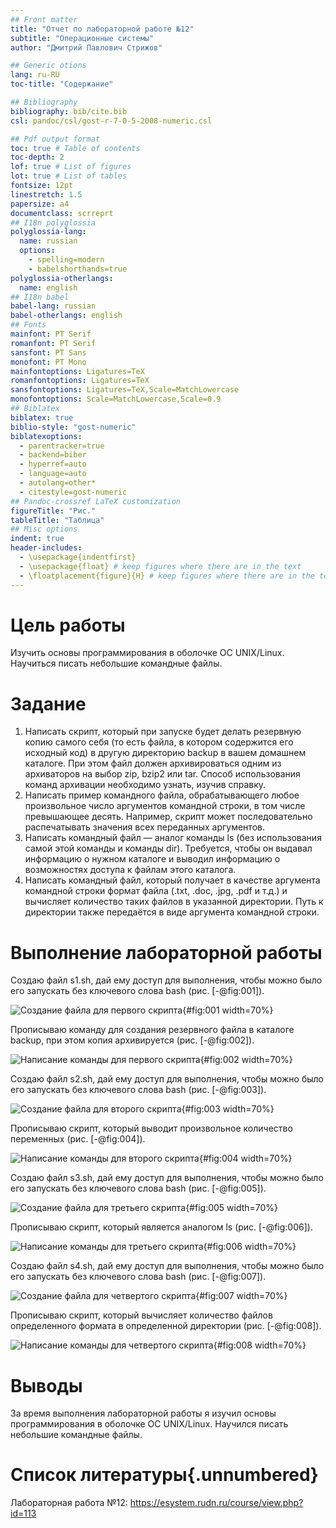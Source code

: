 ```yaml
---
## Front matter
title: "Отчет по лабораторной работе №12"
subtitle: "Операционные системы"
author: "Дмитрий Павлович Стрижов"

## Generic otions
lang: ru-RU
toc-title: "Содержание"

## Bibliography
bibliography: bib/cite.bib
csl: pandoc/csl/gost-r-7-0-5-2008-numeric.csl

## Pdf output format
toc: true # Table of contents
toc-depth: 2
lof: true # List of figures
lot: true # List of tables
fontsize: 12pt
linestretch: 1.5
papersize: a4
documentclass: scrreprt
## I18n polyglossia
polyglossia-lang:
  name: russian
  options:
	- spelling=modern
	- babelshorthands=true
polyglossia-otherlangs:
  name: english
## I18n babel
babel-lang: russian
babel-otherlangs: english
## Fonts
mainfont: PT Serif
romanfont: PT Serif
sansfont: PT Sans
monofont: PT Mono
mainfontoptions: Ligatures=TeX
romanfontoptions: Ligatures=TeX
sansfontoptions: Ligatures=TeX,Scale=MatchLowercase
monofontoptions: Scale=MatchLowercase,Scale=0.9
## Biblatex
biblatex: true
biblio-style: "gost-numeric"
biblatexoptions:
  - parentracker=true
  - backend=biber
  - hyperref=auto
  - language=auto
  - autolang=other*
  - citestyle=gost-numeric
## Pandoc-crossref LaTeX customization
figureTitle: "Рис."
tableTitle: "Таблица"
## Misc options
indent: true
header-includes:
  - \usepackage{indentfirst}
  - \usepackage{float} # keep figures where there are in the text
  - \floatplacement{figure}{H} # keep figures where there are in the text
---
```


# Цель работы

Изучить основы программирования в оболочке ОС UNIX/Linux. Научиться писать
небольшие командные файлы.

# Задание

1. Написать скрипт, который при запуске будет делать резервную копию самого себя (то
есть файла, в котором содержится его исходный код) в другую директорию backup
в вашем домашнем каталоге. При этом файл должен архивироваться одним из архиваторов на выбор zip, bzip2 или tar. Способ использования команд архивации
необходимо узнать, изучив справку.
2. Написать пример командного файла, обрабатывающего любое произвольное число
аргументов командной строки, в том числе превышающее десять. Например, скрипт
может последовательно распечатывать значения всех переданных аргументов.
3. Написать командный файл — аналог команды ls (без использования самой этой команды и команды dir). Требуется, чтобы он выдавал информацию о нужном каталоге
и выводил информацию о возможностях доступа к файлам этого каталога.
4. Написать командный файл, который получает в качестве аргумента командной строки
формат файла (.txt, .doc, .jpg, .pdf и т.д.) и вычисляет количество таких файлов
в указанной директории. Путь к директории также передаётся в виде аргумента командной строки.

# Выполнение лабораторной работы

Создаю файл s1.sh, дай ему доступ для выполнения, чтобы можно было его запускать без ключевого слова bash (рис. [-@fig:001]).

![Создание файла для первого скрипта](image/1.png){#fig:001 width=70%}

Прописываю команду для создания резервного файла в каталоге backup, при этом копия архивируется (рис. [-@fig:002]).

![Написание команды для первого скрипта](image/2.png){#fig:002 width=70%}

Создаю файл s2.sh, дай ему доступ для выполнения, чтобы можно было его запускать без ключевого слова bash (рис. [-@fig:003]).

![Создание файла для второго скрипта](image/3.png){#fig:003 width=70%}

Прописываю скрипт, который выводит произвольное количество переменных (рис. [-@fig:004]).

![Написание команды для второго скрипта](image/4.png){#fig:004 width=70%}

Создаю файл s3.sh, дай ему доступ для выполнения, чтобы можно было его запускать без ключевого слова bash (рис. [-@fig:005]).

![Создание файла для третьего скрипта](image/5.png){#fig:005 width=70%}

Прописываю скрипт, который является аналогом ls (рис. [-@fig:006]).

![Написание команды для третьего скрипта](image/6.png){#fig:006 width=70%}

Создаю файл s4.sh, дай ему доступ для выполнения, чтобы можно было его запускать без ключевого слова bash (рис. [-@fig:007]).

![Создание файла для четвертого скрипта](image/7.png){#fig:007 width=70%}

Прописываю скрипт, который вычисляет количество файлов определенного формата в определенной директории (рис. [-@fig:008]).

![Написание команды для четвертого скрипта](image/8.png){#fig:008 width=70%}

# Выводы

За время выполнения лабораторной работы я изучил основы программирования в оболочке ОС UNIX/Linux. Научился писать небольшие командные файлы.  

# Список литературы{.unnumbered}

Лабораторная работа №12: https://esystem.rudn.ru/course/view.php?id=113
